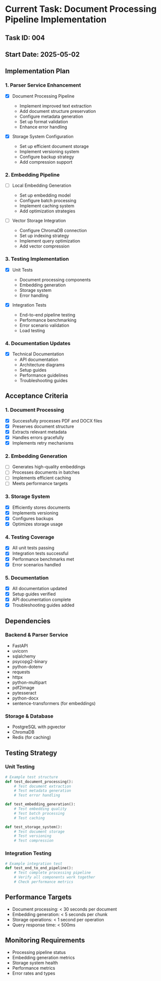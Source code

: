 # Current Task: Document Processing Pipeline Implementation

## Task ID: 004
## Start Date: 2025-05-02

## Implementation Plan

### 1. Parser Service Enhancement
- [x] Document Processing Pipeline
  * Implement improved text extraction
  * Add document structure preservation
  * Configure metadata generation
  * Set up format validation
  * Enhance error handling

- [x] Storage System Configuration
  * Set up efficient document storage
  * Implement versioning system
  * Configure backup strategy
  * Add compression support

### 2. Embedding Pipeline
- [ ] Local Embedding Generation
  * Set up embedding model
  * Configure batch processing
  * Implement caching system
  * Add optimization strategies

- [ ] Vector Storage Integration
  * Configure ChromaDB connection
  * Set up indexing strategy
  * Implement query optimization
  * Add vector compression

### 3. Testing Implementation
- [x] Unit Tests
  * Document processing components
  * Embedding generation
  * Storage system
  * Error handling

- [x] Integration Tests
  * End-to-end pipeline testing
  * Performance benchmarking
  * Error scenario validation
  * Load testing

### 4. Documentation Updates
- [x] Technical Documentation
  * API documentation
  * Architecture diagrams
  * Setup guides
  * Performance guidelines
  * Troubleshooting guides

## Acceptance Criteria

### 1. Document Processing
- [x] Successfully processes PDF and DOCX files
- [x] Preserves document structure
- [x] Extracts relevant metadata
- [x] Handles errors gracefully
- [x] Implements retry mechanisms

### 2. Embedding Generation
- [ ] Generates high-quality embeddings
- [ ] Processes documents in batches
- [ ] Implements efficient caching
- [ ] Meets performance targets

### 3. Storage System
- [x] Efficiently stores documents
- [x] Implements versioning
- [x] Configures backups
- [x] Optimizes storage usage

### 4. Testing Coverage
- [x] All unit tests passing
- [x] Integration tests successful
- [x] Performance benchmarks met
- [x] Error scenarios handled

### 5. Documentation
- [x] All documentation updated
- [x] Setup guides verified
- [x] API documentation complete
- [x] Troubleshooting guides added

## Dependencies

### Backend & Parser Service
- FastAPI
- uvicorn
- sqlalchemy
- psycopg2-binary
- python-dotenv
- requests
- httpx
- python-multipart
- pdf2image
- pytesseract
- python-docx
- sentence-transformers (for embeddings)

### Storage & Database
- PostgreSQL with pgvector
- ChromaDB
- Redis (for caching)

## Testing Strategy

### Unit Testing
```python
# Example test structure
def test_document_processing():
    # Test document extraction
    # Test metadata generation
    # Test error handling

def test_embedding_generation():
    # Test embedding quality
    # Test batch processing
    # Test caching

def test_storage_system():
    # Test document storage
    # Test versioning
    # Test compression
```

### Integration Testing
```python
# Example integration test
def test_end_to_end_pipeline():
    # Test complete processing pipeline
    # Verify all components work together
    # Check performance metrics
```

## Performance Targets
- Document processing: < 30 seconds per document
- Embedding generation: < 5 seconds per chunk
- Storage operations: < 1 second per operation
- Query response time: < 500ms

## Monitoring Requirements
- Processing pipeline status
- Embedding generation metrics
- Storage system health
- Performance metrics
- Error rates and types
